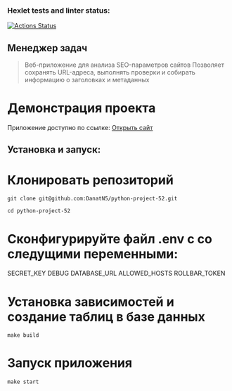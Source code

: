 ### Hexlet tests and linter status:
[![Actions Status](https://github.com/DanatN5/python-project-52/actions/workflows/hexlet-check.yml/badge.svg)](https://github.com/DanatN5/python-project-52/actions)



## Менеджер задач

> Веб-приложение для анализа SEO-параметров сайтов
> Позволяет сохранять URL-адреса, выполнять проверки и собирать информацию о заголовках и метаданных

# Демонстрация проекта
Приложение доступно по ссылке: [Открыть сайт](https://python-project-52-rutz.onrender.com/)


## Установка и запуск:
# Клонировать репозиторий
``` 
git clone git@github.com:DanatN5/python-project-52.git
```
````
cd python-project-52
````

# Сконфигурируйте файл .env с со следущими переменными:

SECRET_KEY
DEBUG
DATABASE_URL
ALLOWED_HOSTS
ROLLBAR_TOKEN

# Установка зависимостей и создание таблиц в базе данных
`````
make build
``````

# Запуск приложения
````````
make start
````````